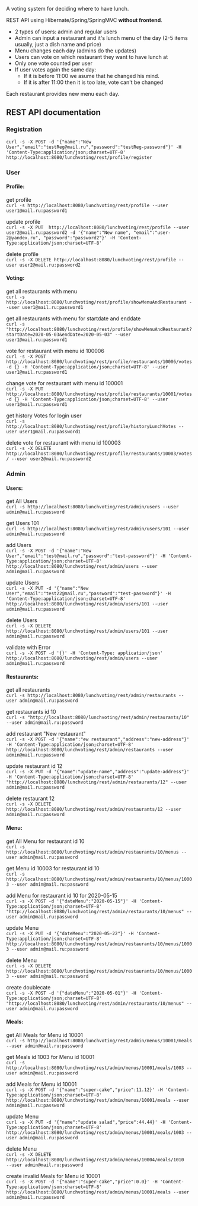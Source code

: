 <p>A voting system for deciding where to have lunch.</p>
<p>REST API using Hibernate/Spring/SpringMVC <strong>without frontend</strong>.</p>
<ul>
<li>2 types of users: admin and regular users</li>
<li>Admin can input a restaurant and it's lunch menu of the day (2-5 items usually, just a dish name and price)</li>
<li>Menu changes each day (admins do the updates)</li>
<li>Users can vote on which restaurant they want to have lunch at</li>
<li>Only one vote counted per user</li>
<li>If user votes again the same day:
<ul>
<li>If it is before 11:00 we asume that he changed his mind.</li>
<li>If it is after 11:00 then it is too late, vote can't be changed</li>
</ul>
</li>
</ul>
<p>Each restaurant provides new menu each day.</p>

## REST API documentation

### Registration

`curl -s -X POST -d '{"name":"New User","email":"testReg@mail.ru","password":"testReg-password"}' -H 'Content-Type:application/json;charset=UTF-8' http://localhost:8080/lunchvoting/rest/profile/register`  

### User

#### Profile:
get profile <br>
`curl -s http://localhost:8080/lunchvoting/rest/profile --user user1@mail.ru:password1`

update profile <br>
`curl -s -X PUT  http://localhost:8080/lunchvoting/rest/profile --user user2@mail.ru:password2 -d '{"name":"New name", "email":"user-2@yandex.ru", "password":"password2"}' -H 'Content-Type:application/json;charset=UTF-8'` 

delete profile <br>
`curl -s -X DELETE http://localhost:8080/lunchvoting/rest/profile --user user2@mail.ru:password2`

#### Voting:

get all restaurants with menu<br>
`curl -s http://localhost:8080/lunchvoting/rest/profile/showMenuAndRestaurant --user user1@mail.ru:password1`

get all restaurants with menu for startdate and enddate<br>
`curl -s "http://localhost:8080/lunchvoting/rest/profile/showMenuAndRestaurant?startDate=2020-05-03&endDate=2020-05-03" --user user1@mail.ru:password1`

vote for restaurant with menu id 100006 <br>
`curl -s -X POST  http://localhost:8080/lunchvoting/rest/profile/restaurants/10006/votes -d {} -H 'Content-Type:application/json;charset=UTF-8' --user user1@mail.ru:password1`

change vote for restaurant with menu id 100001 <br>
`curl -s -X PUT  http://localhost:8080/lunchvoting/rest/profile/restaurants/10001/votes -d {} -H 'Content-Type:application/json;charset=UTF-8' --user user1@mail.ru:password1`

get history Votes for login user<br>
`curl -s http://localhost:8080/lunchvoting/rest/profile/historyLunchVotes --user user1@mail.ru:password1`

delete vote for restaurant with menu id 100003 <br>
`curl -s -X DELETE http://localhost:8080/lunchvoting/rest/profile/restaurants/10003/votes/ --user user2@mail.ru:password2`

### Admin

#### Users:

get All Users<br>
`curl -s http://localhost:8080/lunchvoting/rest/admin/users --user admin@mail.ru:password`

get Users 101<br>
`curl -s http://localhost:8080/lunchvoting/rest/admin/users/101 --user admin@mail.ru:password`

add Users<br>
`curl -s -X POST -d '{"name":"New User","email":"test@mail.ru","password":"test-password"}' -H 'Content-Type:application/json;charset=UTF-8' http://localhost:8080/lunchvoting/rest/admin/users --user admin@mail.ru:password`

update Users<br>
`curl -s -X PUT -d '{"name":"New User","email":"test22@mail.ru","password":"test-password"}' -H 'Content-Type:application/json;charset=UTF-8' http://localhost:8080/lunchvoting/rest/admin/users/101 --user admin@mail.ru:password`

delete Users<br>
`curl -s -X DELETE http://localhost:8080/lunchvoting/rest/admin/users/101 --user admin@mail.ru:password`

validate with Error<br>
`curl -s -X POST -d '{}' -H 'Content-Type: application/json' http://localhost:8080/lunchvoting/rest/admin/users --user admin@mail.ru:password`

#### Restaurants:

get all restaurants <br>
`curl -s http://localhost:8080/lunchvoting/rest/admin/restaurants --user admin@mail.ru:password`

get  restaurants id 10 <br>
`curl -s "http://localhost:8080/lunchvoting/rest/admin/restaurants/10" --user admin@mail.ru:password`

add restaurant "New restaurant" <br>
`curl -s -X POST -d '{"name":"ew restaurant","address":"new-address"}' -H 'Content-Type:application/json;charset=UTF-8' http://localhost:8080/lunchvoting/rest/admin/restaurants --user admin@mail.ru:password`

update restaurant id 12 <br>
`curl -s -X PUT -d '{"name":"update-name","address":"update-address"}' -H 'Content-Type:application/json;charset=UTF-8' "http://localhost:8080/lunchvoting/rest/admin/restaurants/12" --user admin@mail.ru:password`

delete restaurant 12 <br>
`curl -s -X DELETE http://localhost:8080/lunchvoting/rest/admin/restaurants/12 --user admin@mail.ru:password`

#### Menu:

get All Menu for restaurant id 10<br>
`curl -s http://localhost:8080/lunchvoting/rest/admin/restaurants/10/menus --user admin@mail.ru:password`

get Menu id 10003 for restaurant id 10<br>
`curl -s http://localhost:8080/lunchvoting/rest/admin/restaurants/10/menus/10003 --user admin@mail.ru:password`

add Menu for restaurant id 10 for 2020-05-15<br>
`curl -s -X POST -d '{"dateMenu":"2020-05-15"}' -H 'Content-Type:application/json;charset=UTF-8' "http://localhost:8080/lunchvoting/rest/admin/restaurants/10/menus" --user admin@mail.ru:password`

update Menu<br>
`curl -s -X PUT -d '{"dateMenu":"2020-05-22"}' -H 'Content-Type:application/json;charset=UTF-8' http://localhost:8080/lunchvoting/rest/admin/restaurants/10/menus/10003 --user admin@mail.ru:password`

delete Menu<br>
`curl -s -X DELETE http://localhost:8080/lunchvoting/rest/admin/restaurants/10/menus/10003 --user admin@mail.ru:password`

create doublecate<br>
`curl -s -X POST -d '{"dateMenu":"2020-05-01"}' -H 'Content-Type:application/json;charset=UTF-8' "http://localhost:8080/lunchvoting/rest/admin/restaurants/10/menus" --user admin@mail.ru:password`

#### Meals:

get All Meals for Menu id 10001<br>
`curl -s http://localhost:8080/lunchvoting/rest/admin/menus/10001/meals --user admin@mail.ru:password`

get Meals id 1003 for Menu id 10001<br>
`curl -s http://localhost:8080/lunchvoting/rest/admin/menus/10001/meals/1003 --user admin@mail.ru:password`

add Meals for Menu id 10001<br>
`curl -s -X POST -d '{"name":"super-cake","price":11.12}' -H 'Content-Type:application/json;charset=UTF-8' http://localhost:8080/lunchvoting/rest/admin/menus/10001/meals --user admin@mail.ru:password`

update Menu<br>
`curl -s -X PUT -d '{"name":"update salad","price":44.44}' -H 'Content-Type:application/json;charset=UTF-8' http://localhost:8080/lunchvoting/rest/admin/menus/10001/meals/1003 --user admin@mail.ru:password`

delete Menu<br>
`curl -s -X DELETE http://localhost:8080/lunchvoting/rest/admin/menus/10004/meals/1010   --user admin@mail.ru:password`

create invalid Meals for Menu id 10001<br>
`curl -s -X POST -d '{"name":"super-cake","price":0.0}' -H 'Content-Type:application/json;charset=UTF-8' http://localhost:8080/lunchvoting/rest/admin/menus/10001/meals --user admin@mail.ru:password`










